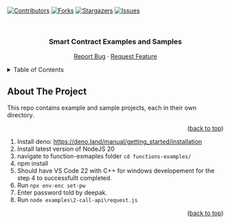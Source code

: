 <div id="top"></div>

[![Contributors][contributors-shield]][contributors-url]
[![Forks][forks-shield]][forks-url]
[![Stargazers][stars-shield]][stars-url]
[![Issues][issues-shield]][issues-url]



<!-- PROJECT LOGO -->
<br />
<div align="center">
<h3 align="center">Smart Contract Examples and Samples</h3>

  <p align="center">
    <a href="https://github.com/smartcontractkit/smart-contract-examples/issues">Report Bug</a>
    ·
    <a href="https://github.com/smartcontractkit/smart-contract-examples/issues">Request Feature</a>
  </p>
</div>



<!-- TABLE OF CONTENTS -->
<details>
  <summary>Table of Contents</summary>
  <ol>
    <li>
      <a href="#about-the-project">About The Project</a>
    </li>
    <li>
      <a href="#getting-started">Getting Started</a>
    </li>
    <li>
    <a href="#downloading-a-single-directory">Downloading A Single Directory</a>
    </li>
    <li>
      <a href="#contributing">Contributing</a>
    </li>
  </ol>
</details>



<!-- ABOUT THE PROJECT -->
## About The Project

This repo contains example and sample projects, each in their own directory. 

<p align="right">(<a href="#top">back to top</a>)</p>

1. Install deno: https://deno.land/manual/getting_started/installation
2. Install latest version of NodeJS 20
3. navigate to function-exmaples folder `cd functions-examples/`
4. npm install
5. Should have VS Code 22 with C++ for windows developement for the step 4 to successfullt completed.
6. Run `npx env-enc set-pw`
7. Enter password told by deepak.
8. Run `node examples\2-call-api\request.js`

<p align="right">(<a href="#top">back to top</a>)</p>

<!-- MARKDOWN LINKS & IMAGES -->
<!-- https://www.markdownguide.org/basic-syntax/#reference-style-links -->
[contributors-shield]: https://img.shields.io/github/contributors/smartcontractkit/smart-contract-examples.svg?style=for-the-badge
[contributors-url]: https://github.com/smartcontractkit/smart-contract-examples/graphs/contributors
[forks-shield]: https://img.shields.io/github/forks/smartcontractkit/smart-contract-examples.svg?style=for-the-badge
[forks-url]: https://github.com/smartcontractkit/smart-contract-examples/network/members
[stars-shield]: https://img.shields.io/github/stars/smartcontractkit/smart-contract-examples.svg?style=for-the-badge
[stars-url]: https://github.com/smartcontractkit/smart-contract-examples/stargazers
[issues-shield]: https://img.shields.io/github/issues/smartcontractkit/smart-contract-examples.svg?style=for-the-badge
[issues-url]: https://github.com/smartcontractkit/smart-contract-examples/issues
